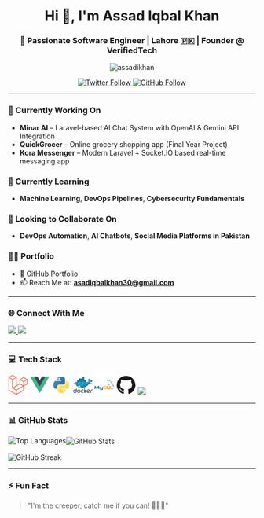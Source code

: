 <h1 align="center">Hi 👋, I'm Assad Iqbal Khan</h1>
<h3 align="center">🚀 Passionate Software Engineer | Lahore 🇵🇰 | Founder @ VerifiedTech</h3>

<p align="center">
  <img src="https://komarev.com/ghpvc/?username=assadikhan&label=Profile%20views&color=0e75b6&style=flat" alt="assadikhan" />
</p>

<p align="center">
  <a href="https://twitter.com/record_ghost" target="_blank">
    <img src="https://img.shields.io/twitter/follow/record_ghost?style=social" alt="Twitter Follow" />
  </a>
  <a href="https://github.com/AssadIKhan">
    <img src="https://img.shields.io/github/followers/AssadIKhan?label=Follow&style=social" alt="GitHub Follow" />
  </a>
</p>

---

### 🔭 Currently Working On
- **Minar AI** – Laravel-based AI Chat System with OpenAI & Gemini API Integration
- **QuickGrocer** – Online grocery shopping app (Final Year Project)
- **Kora Messenger** – Modern Laravel + Socket.IO based real-time messaging app

### 🌱 Currently Learning
- **Machine Learning**, **DevOps Pipelines**, **Cybersecurity Fundamentals**

### 🤝 Looking to Collaborate On
- **DevOps Automation**, **AI Chatbots**, **Social Media Platforms in Pakistan**

### 👨‍💻 Portfolio
- 🔗 [GitHub Portfolio](https://github.com/AssadIKhan)
- 📫 Reach Me at: **asadiqbalkhan30@gmail.com**

---


### 🌐 Connect With Me
<p align="left">
  <a href="https://twitter.com/record_ghost" target="_blank">
    <img src="https://raw.githubusercontent.com/rahuldkjain/github-profile-readme-generator/master/src/images/icons/Social/twitter.svg" width="30" />
  </a>
  <a href="https://www.linkedin.com/in/assad-iqbal-khan-735376166/" target="_blank">
    <img src="https://raw.githubusercontent.com/rahuldkjain/github-profile-readme-generator/master/src/images/icons/Social/linked-in-alt.svg" width="30" />
  </a>
</p>

---

### 💻 Tech Stack
<p align="left">
  <!-- Add your top tech stack logos here like Laravel, Python, React, etc -->
  <img src="https://raw.githubusercontent.com/devicons/devicon/master/icons/laravel/laravel-original.svg" width="40" />
  <img src="https://raw.githubusercontent.com/devicons/devicon/master/icons/vuejs/vuejs-original.svg" width="40" />
  <img src="https://raw.githubusercontent.com/devicons/devicon/master/icons/python/python-original.svg" width="40" />
  <img src="https://raw.githubusercontent.com/devicons/devicon/master/icons/docker/docker-original-wordmark.svg" width="40" />
  <img src="https://raw.githubusercontent.com/devicons/devicon/master/icons/mysql/mysql-original-wordmark.svg" width="40" />
  <img src="https://raw.githubusercontent.com/devicons/devicon/master/icons/github/github-original.svg" width="40" />
  <img src="https://www.vectorlogo.zone/logos/firebase/firebase-icon.svg" width="40" />
</p>

---

### 📊 GitHub Stats
<p>
  <img align="left" src="https://github-readme-stats.vercel.app/api/top-langs?username=assadikhan&show_icons=true&locale=en&layout=compact" alt="Top Languages" />
</p>

<p>
  <img align="center" src="https://github-readme-stats.vercel.app/api?username=assadikhan&show_icons=true&locale=en" alt="GitHub Stats" />
</p>

<p>
  <img align="center" src="https://github-readme-streak-stats.herokuapp.com/?user=assadikhan" alt="GitHub Streak" />
</p>

---

### ⚡ Fun Fact
> "I'm the creeper, catch me if you can! 🕵️‍♂️💨"

